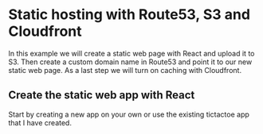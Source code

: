 # Static hosting with Route53, S3 and Cloudfront

In this example we will create a static web page with React and upload it to S3. Then create a custom domain name 
in Route53 and point it to our new static web page. As a last step we will turn on caching with Cloudfront.

## Create the static web app with React
Start by creating a new app on your own or use the existing tictactoe app that I have created.





